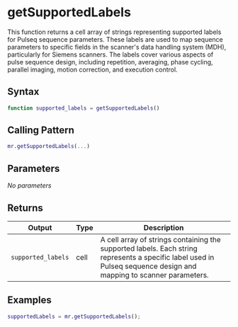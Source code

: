 # getSupportedLabels

This function returns a cell array of strings representing supported labels for Pulseq sequence parameters.  These labels are used to map sequence parameters to specific fields in the scanner's data handling system (MDH), particularly for Siemens scanners.  The labels cover various aspects of pulse sequence design, including repetition, averaging, phase cycling, parallel imaging, motion correction, and execution control.

## Syntax

```matlab
function supported_labels = getSupportedLabels()
```

## Calling Pattern

```matlab
mr.getSupportedLabels(...)
```

## Parameters

*No parameters*

## Returns

| Output | Type | Description |
|--------|------|-------------|
| `supported_labels` | cell | A cell array of strings containing the supported labels.  Each string represents a specific label used in Pulseq sequence design and mapping to scanner parameters. |

## Examples

```matlab
supportedLabels = mr.getSupportedLabels();
```

